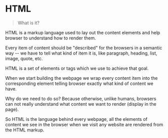 # HTML

> What is it? 

HTML is a markup language used to lay out the content elements and help browser to understand how to render them. 

Every item of content should be "described" for the browsers in a semantic way -- we have to tell what kind of item it is, like paragraph, heading, list, image, quote, etc.

HTML is a set of elements or tags which we use to achieve that goal.

When we start building the webpage we wrap every content item into the corresponding element telling browser exactly what kind of content we have. 

Why do we need to do so? Because otherwise, unlike humans, browsers can not really understand what content we want to render (display in the page). 

So HTML is the language behind every webpage, all the elements of content we see in the browser when we visit any website are rendered from the HTML markup. 